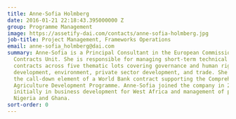 ```yaml
---
title: Anne-Sofia Holmberg
date: 2016-01-21 22:18:43.395000000 Z
group: Programme Management
image: https://assetify-dai.com/contacts/anne-sofia-holmberg.jpg
job-title: Project Management, Frameworks Operations
email: anne-sofia_holmberg@dai.com
summary: Anne-Sofia is a Principal Consultant in the European Commission Framework
  Contracts Unit. She is responsible for managing short-term technical assistance
  contracts across five thematic lots covering governance and human rights, rural
  development, environment, private sector development, and trade. She is also managing
  the call-down element of a World Bank contract supporting the Comprehensive Africa
  Agriculture Development Programme. Anne-Sofia joined the company in 2007, working
  initially in business development for West Africa and management of programmes in
  Nigeria and Ghana.
sort-order: 0
---
```


